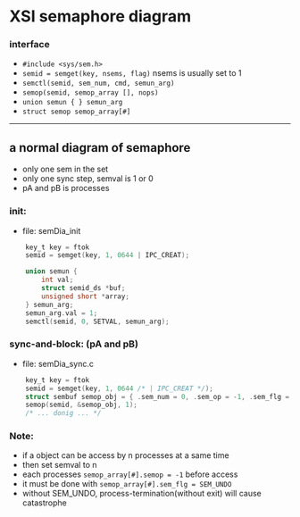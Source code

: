# XSI semaphore diagram
### interface
+ `#include <sys/sem.h>`
+ `semid = semget(key, nsems, flag)` nsems is usually set to 1
+ `semctl(semid, sem_num, cmd, semun_arg)`
+ `semop(semid, semop_array [], nops)`
+ `union semun { } semun_arg`
+ `struct semop semop_array[#]`

---
## a normal diagram of semaphore
+ only one sem in the set
+ only one sync step, semval is 1 or 0
+ pA and pB is processes
### init:
+ file: semDia_init
```C
    key_t key = ftok
    semid = semget(key, 1, 0644 | IPC_CREAT);

    union semun {
        int val;
        struct semid_ds *buf;
        unsigned short *array;
    } semun_arg;
    semun_arg.val = 1;
    semctl(semid, 0, SETVAL, semun_arg);
```

### sync-and-block: (pA and pB)
+ file: semDia_sync.c
```C
    key_t key = ftok
    semid = semget(key, 1, 0644 /* | IPC_CREAT */);
    struct sembuf semop_obj = { .sem_num = 0, .sem_op = -1, .sem_flg = SEM_UNDO, };
    semop(semid, &semop_obj, 1);
    /* ... donig ... */
```

### Note:
+ if a object can be access by n processes at a same time
+ then set semval to n
+ each processes `semop_array[#].semop = -1` before access
+ it must be done with `semop_array[#].sem_flg = SEM_UNDO`
+ without SEM\_UNDO, process-termination(without exit) will cause catastrophe
